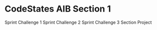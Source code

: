 # CodeStates AIB Section 1
Sprint Challenge 1
Sprint Challenge 2
Sprint Challenge 3
Section Project
